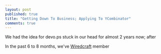 ```yaml
---
layout: post
published: true
title: "Getting Down To Business; Applying To YCombinator"
comments: true
---
```


We had the idea for devo.ps stuck in our head for almost 2 years now; after


In the past 6 to 8 months, we've  <a href='http://wiredcraft.com'>Wiredcraft</a> member